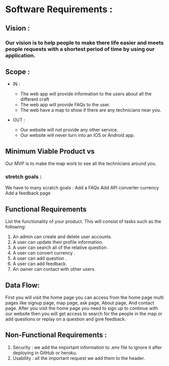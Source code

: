 # Software Requirements :

## Vision :
### Our vision is to help people to make there life easier  and meets people requests   with a shortest period of time by using our application.

## Scope :
* IN :
    * The web app will provide information to the users about all the different craft 
    * The web app will provide FAQs to the user.
    * The web have a map to show if there are any  technicians near you.

* OUT :
    * Our website will not provide any other service.
    * Our website will never turn into an IOS or Android app.


 ## Minimum Viable Product vs
Our MVP is to make the map work to see all the  technicians around you.


### stretch goals :
We have to many scratch goals :
Add a FAQs
Add  API converter  currency
Add a feedback page 


## Functional Requirements
List the functionality of your product. This will consist of tasks such as the following:
1. An admin can create and delete user accounts.
2. A user can update their profile information.
3. A user can search all of the relative question .
4. A user can convert currency .
5. A user can add question .
6. A user can add feedback.
7. An owner can contact with other users.
##  Data Flow:
First you will visit the home page you can access from the home page multi pages like signup page, map page, ask page, About page,  And contact page.
After you visit the home page you need to sign up to continue with our website then you will get access to search for the people in the map or add questions or replay on a question and give feedback.
## Non-Functional Requirements :
1. Security : we add the important information to .env file to ignore it after deploying in GitHub or heroku.
2. Usability : all the important request we add them to the header.





